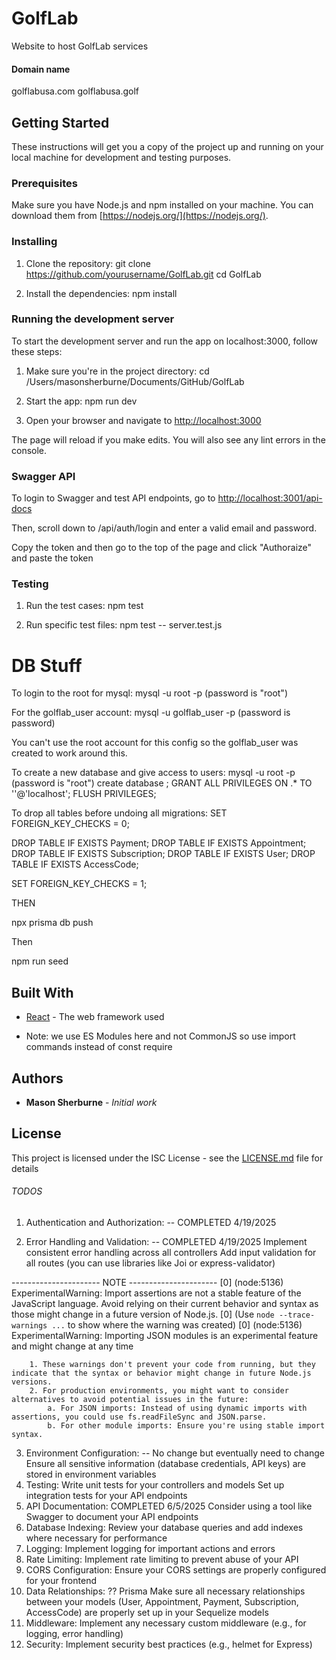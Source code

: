 # GolfLab
Website to host GolfLab services

#### Domain name ####
golflabusa.com
golflabusa.golf

## Getting Started

These instructions will get you a copy of the project up and running on your local machine for development and testing purposes.

### Prerequisites

Make sure you have Node.js and npm installed on your machine. You can download them from [https://nodejs.org/](https://nodejs.org/).

### Installing

1. Clone the repository:
git clone https://github.com/yourusername/GolfLab.git
cd GolfLab

2. Install the dependencies:
npm install


### Running the development server

To start the development server and run the app on localhost:3000, follow these steps:

1. Make sure you're in the project directory:
cd /Users/masonsherburne/Documents/GitHub/GolfLab

2. Start the app:
npm run dev

3. Open your browser and navigate to [http://localhost:3000](http://localhost:3000)

The page will reload if you make edits. You will also see any lint errors in the console.

### Swagger API
To login to Swagger and test API endpoints, go to [http://localhost:3001/api-docs](http://localhost:3001/api-docs)

Then, scroll down to /api/auth/login and enter a valid email and password.

Copy the token and then go to the top of the page and click "Authoraize" and paste the token

### Testing
1. Run the test cases:
npm test

2. Run specific test files:
npm test -- server.test.js

# DB Stuff
To login to the root for mysql: 
mysql -u root -p 
(password is "root")

For the golflab_user account:
mysql -u golflab_user -p
(password is password)

You can't use the root account for this config so the golflab_user was created to work around this. 

To create a new database and give access to users:
mysql -u root -p 
(password is "root")
create database <db name>;
GRANT ALL PRIVILEGES ON <db name>.* TO '<user>'@'localhost';
FLUSH PRIVILEGES;

To drop all tables before undoing all migrations:
SET FOREIGN_KEY_CHECKS = 0;

DROP TABLE IF EXISTS Payment;
DROP TABLE IF EXISTS Appointment;
DROP TABLE IF EXISTS Subscription;
DROP TABLE IF EXISTS User;
DROP TABLE IF EXISTS AccessCode;

SET FOREIGN_KEY_CHECKS = 1;

THEN

npx prisma db push

Then

npm run seed


## Built With

* [React](https://reactjs.org/) - The web framework used

* Note: we use ES Modules here and not CommonJS so use import commands instead of const require

## Authors

* **Mason Sherburne** - *Initial work*

## License

This project is licensed under the ISC License - see the [LICENSE.md](LICENSE.md) file for details




###### TODOS ######
1. Authentication and Authorization: -- COMPLETED 4/19/2025
<!-- Implement user authentication (login, logout, register)
Set up middleware for protecting routes that require authentication
Implement role-based access control if needed (e.g., admin vs regular user) -->
2. Error Handling and Validation: -- COMPLETED 4/19/2025
Implement consistent error handling across all controllers
Add input validation for all routes (you can use libraries like Joi or express-validator)

---------------------- NOTE ----------------------
[0] (node:5136) ExperimentalWarning: Import assertions are not a stable feature of the JavaScript language. Avoid relying on their current behavior and syntax as those might change in a future version of Node.js.
[0] (Use `node --trace-warnings ...` to show where the warning was created)
[0] (node:5136) ExperimentalWarning: Importing JSON modules is an experimental feature and might change at any time

        1. These warnings don't prevent your code from running, but they indicate that the syntax or behavior might change in future Node.js versions.
        2. For production environments, you might want to consider alternatives to avoid potential issues in the future:
            a. For JSON imports: Instead of using dynamic imports with assertions, you could use fs.readFileSync and JSON.parse.
            b. For other module imports: Ensure you're using stable import syntax.

3. Environment Configuration: -- No change but eventually need to change
Ensure all sensitive information (database credentials, API keys) are stored in environment variables
4. Testing:
Write unit tests for your controllers and models
Set up integration tests for your API endpoints
5. API Documentation: COMPLETED 6/5/2025
Consider using a tool like Swagger to document your API endpoints
6. Database Indexing:
Review your database queries and add indexes where necessary for performance
7. Logging:
Implement logging for important actions and errors
8. Rate Limiting:
Implement rate limiting to prevent abuse of your API
9. CORS Configuration:
Ensure your CORS settings are properly configured for your frontend
10. Data Relationships: ?? Prisma
Make sure all necessary relationships between your models (User, Appointment, Payment, Subscription, AccessCode) are properly set up in your Sequelize models
11. Middleware:
Implement any necessary custom middleware (e.g., for logging, error handling)
12. Security:
Implement security best practices (e.g., helmet for Express)